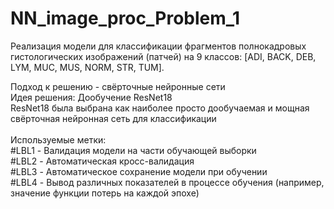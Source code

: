 # NN_image_proc_Problem_1

Реализация модели для классификации фрагментов полнокадровых гистологических изображений (патчей) на 9 классов: [ADI, BACK, DEB, LYM, MUC, MUS, NORM, STR, TUM].

Подход к решению - свёрточные нейронные сети <br/> 
Идея решения: Дообучение ResNet18 <br/> 
  ResNet18 была выбрана как наиболее просто дообучаемая и мощная свёрточная нейронная сеть для классификации
<br/> <br/> 
Используемые метки: <br/> 
#LBL1 - Валидация модели на части обучающей выборки <br/> 
#LBL2 - Автоматическая кросс-валидация<br/> 
#LBL3 - Автоматическое сохранение модели при обучении<br/> 
#LBL4 - Вывод различных показателей в процессе обучения (например, значение функции потерь на каждой эпохе)
